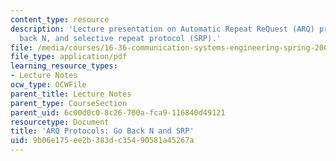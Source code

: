 ```yaml
---
content_type: resource
description: 'Lecture presentation on Automatic Repeat ReQuest (ARQ) protocols: go
  back N, and selective repeat protocol (SRP).'
file: /media/courses/16-36-communication-systems-engineering-spring-2009/9b06e175ee2b383dc35490581a45267a_MIT16_36s09_lec18.pdf
file_type: application/pdf
learning_resource_types:
- Lecture Notes
ocw_type: OCWFile
parent_title: Lecture Notes
parent_type: CourseSection
parent_uid: 6c00d0c0-8c26-700a-fca9-116840d49121
resourcetype: Document
title: 'ARQ Protocols: Go Back N and SRP'
uid: 9b06e175-ee2b-383d-c354-90581a45267a
---
```

